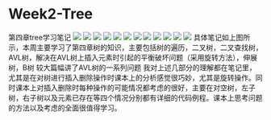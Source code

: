 # Week2-Tree
第四章tree学习笔记
![](https://github.com/ydragon719/Week2-Tree/blob/main/images/IMG_20211010_183105.png)
![](https://github.com/ydragon719/Week2-Tree/blob/main/images/IMG_20211010_183344.png)
![](https://github.com/ydragon719/Week2-Tree/blob/main/images/IMG_20211010_183548.png)
![](https://github.com/ydragon719/Week2-Tree/blob/main/images/IMG_20211010_183713.png)
![](https://github.com/ydragon719/Week2-Tree/blob/main/images/IMG_20211010_183812.png)
![](https://github.com/ydragon719/Week2-Tree/blob/main/images/IMG_20211010_184003.png)
![](https://github.com/ydragon719/Week2-Tree/blob/main/images/IMG_20211010_184423.png)
![](https://github.com/ydragon719/Week2-Tree/blob/main/images/IMG_20211010_184647.png)
![](https://github.com/ydragon719/Week2-Tree/blob/main/images/IMG_20211010_184713.png)
![](https://github.com/ydragon719/Week2-Tree/blob/main/images/IMG_20211010_184758.png)
![](https://github.com/ydragon719/Week2-Tree/blob/main/images/IMG_20211010_184836.png)
![](https://github.com/ydragon719/Week2-Tree/blob/main/images/IMG_20211010_184920.png)
具体笔记如上图所示，本周主要学习了第四章树的知识，主要包括树的遍历，二叉树，二叉查找树，AVL树，解决在AVL树上插入元素时引起的平衡破坏问题（采用旋转方法），伸展树，B树
较大篇幅讲了AVL树的一系列问题
我对上述几部分的理解都在笔记里，尤其是在对树进行插入删除操作时课本上的分析感觉很巧妙，尤其是旋转操作。同时课本上对插入删除时每种操作的可能情况都考虑的很好，主要在对空树，左子树，右子树以及元素已存在等四个情况分别都有详细的代码例程。课本上思考问题的方法以及考虑的全面很值得学习。
